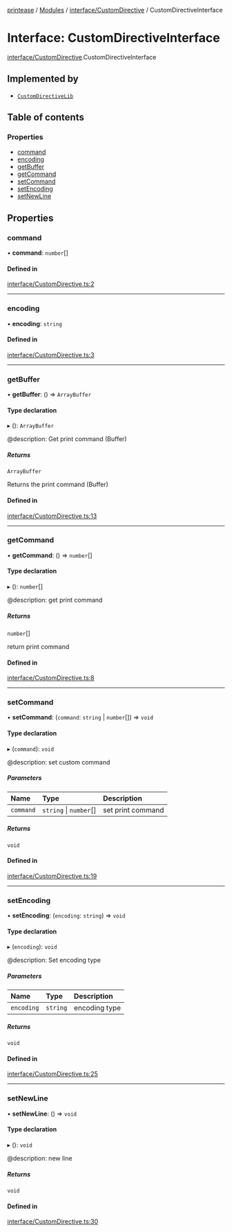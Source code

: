 [printease](../README.md) / [Modules](../modules.md) / [interface/CustomDirective](../modules/interface_CustomDirective.md) / CustomDirectiveInterface

# Interface: CustomDirectiveInterface

[interface/CustomDirective](../modules/interface_CustomDirective.md).CustomDirectiveInterface

## Implemented by

- [`CustomDirectiveLib`](../classes/components_customDirective.CustomDirectiveLib.md)

## Table of contents

### Properties

- [command](interface_CustomDirective.CustomDirectiveInterface.md#command)
- [encoding](interface_CustomDirective.CustomDirectiveInterface.md#encoding)
- [getBuffer](interface_CustomDirective.CustomDirectiveInterface.md#getbuffer)
- [getCommand](interface_CustomDirective.CustomDirectiveInterface.md#getcommand)
- [setCommand](interface_CustomDirective.CustomDirectiveInterface.md#setcommand)
- [setEncoding](interface_CustomDirective.CustomDirectiveInterface.md#setencoding)
- [setNewLine](interface_CustomDirective.CustomDirectiveInterface.md#setnewline)

## Properties

### command

• **command**: `number`[]

#### Defined in

[interface/CustomDirective.ts:2](https://github.com/Liu-Jinshuai/printease/blob/ba33e13/src/interface/CustomDirective.ts#L2)

___

### encoding

• **encoding**: `string`

#### Defined in

[interface/CustomDirective.ts:3](https://github.com/Liu-Jinshuai/printease/blob/ba33e13/src/interface/CustomDirective.ts#L3)

___

### getBuffer

• **getBuffer**: () => `ArrayBuffer`

#### Type declaration

▸ (): `ArrayBuffer`

@description: Get print command (Buffer)

##### Returns

`ArrayBuffer`

Returns the print command (Buffer)

#### Defined in

[interface/CustomDirective.ts:13](https://github.com/Liu-Jinshuai/printease/blob/ba33e13/src/interface/CustomDirective.ts#L13)

___

### getCommand

• **getCommand**: () => `number`[]

#### Type declaration

▸ (): `number`[]

@description: get print command

##### Returns

`number`[]

return print command

#### Defined in

[interface/CustomDirective.ts:8](https://github.com/Liu-Jinshuai/printease/blob/ba33e13/src/interface/CustomDirective.ts#L8)

___

### setCommand

• **setCommand**: (`command`: `string` \| `number`[]) => `void`

#### Type declaration

▸ (`command`): `void`

@description: set custom command

##### Parameters

| Name | Type | Description |
| :------ | :------ | :------ |
| `command` | `string` \| `number`[] | set print command |

##### Returns

`void`

#### Defined in

[interface/CustomDirective.ts:19](https://github.com/Liu-Jinshuai/printease/blob/ba33e13/src/interface/CustomDirective.ts#L19)

___

### setEncoding

• **setEncoding**: (`encoding`: `string`) => `void`

#### Type declaration

▸ (`encoding`): `void`

@description: Set encoding type

##### Parameters

| Name | Type | Description |
| :------ | :------ | :------ |
| `encoding` | `string` | encoding type |

##### Returns

`void`

#### Defined in

[interface/CustomDirective.ts:25](https://github.com/Liu-Jinshuai/printease/blob/ba33e13/src/interface/CustomDirective.ts#L25)

___

### setNewLine

• **setNewLine**: () => `void`

#### Type declaration

▸ (): `void`

@description: new line

##### Returns

`void`

#### Defined in

[interface/CustomDirective.ts:30](https://github.com/Liu-Jinshuai/printease/blob/ba33e13/src/interface/CustomDirective.ts#L30)
